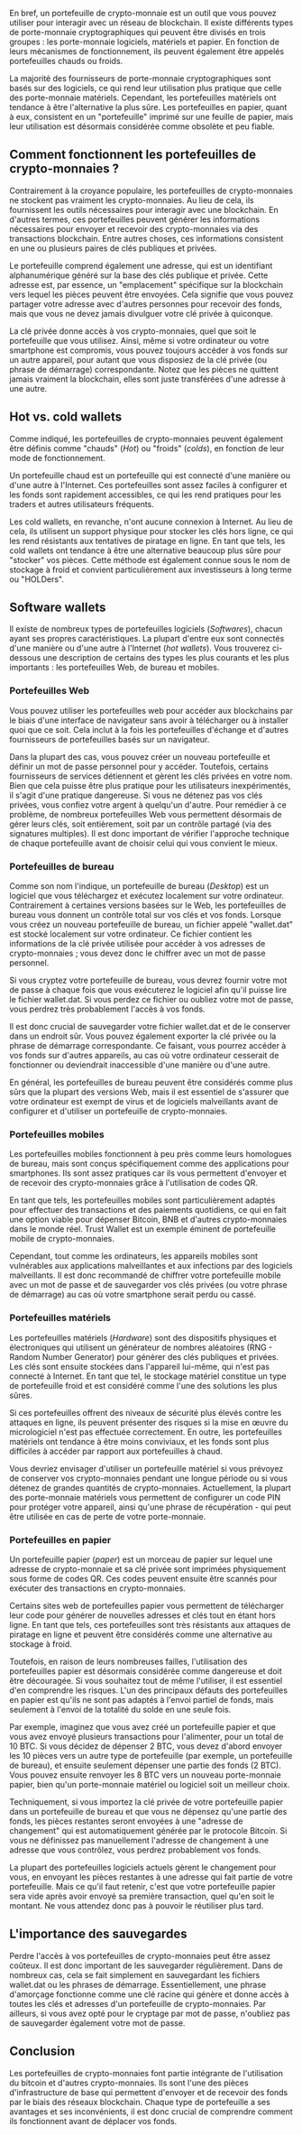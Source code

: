 En bref, un portefeuille de crypto-monnaie est un outil que vous pouvez utiliser pour interagir avec un réseau de blockchain. Il existe différents types de porte-monnaie cryptographiques qui peuvent être divisés en trois groupes : les porte-monnaie logiciels, matériels et papier. En fonction de leurs mécanismes de fonctionnement, ils peuvent également être appelés portefeuilles chauds ou froids.

La majorité des fournisseurs de porte-monnaie cryptographiques sont basés sur des logiciels, ce qui rend leur utilisation plus pratique que celle des porte-monnaie matériels. Cependant, les portefeuilles matériels ont tendance à être l'alternative la plus sûre. Les portefeuilles en papier, quant à eux, consistent en un "portefeuille" imprimé sur une feuille de papier, mais leur utilisation est désormais considérée comme obsolète et peu fiable.

## Comment fonctionnent les portefeuilles de crypto-monnaies ?

Contrairement à la croyance populaire, les portefeuilles de crypto-monnaies ne stockent pas vraiment les crypto-monnaies. Au lieu de cela, ils fournissent les outils nécessaires pour interagir avec une blockchain. En d'autres termes, ces portefeuilles peuvent générer les informations nécessaires pour envoyer et recevoir des crypto-monnaies via des transactions blockchain. Entre autres choses, ces informations consistent en une ou plusieurs paires de clés publiques et privées.

Le portefeuille comprend également une adresse, qui est un identifiant alphanumérique généré sur la base des clés publique et privée. Cette adresse est, par essence, un "emplacement" spécifique sur la blockchain vers lequel les pièces peuvent être envoyées. Cela signifie que vous pouvez partager votre adresse avec d'autres personnes pour recevoir des fonds, mais que vous ne devez jamais divulguer votre clé privée à quiconque. 

La clé privée donne accès à vos crypto-monnaies, quel que soit le portefeuille que vous utilisez. Ainsi, même si votre ordinateur ou votre smartphone est compromis, vous pouvez toujours accéder à vos fonds sur un autre appareil, pour autant que vous disposiez de la clé privée (ou phrase de démarrage) correspondante. Notez que les pièces ne quittent jamais vraiment la blockchain, elles sont juste transférées d'une adresse à une autre.

## Hot vs. cold wallets

Comme indiqué, les portefeuilles de crypto-monnaies peuvent également être définis comme "chauds" (*Hot*) ou "froids" (*colds*), en fonction de leur mode de fonctionnement.

Un portefeuille chaud est un portefeuille qui est connecté d'une manière ou d'une autre à l'Internet. Ces portefeuilles sont assez faciles à configurer et les fonds sont rapidement accessibles, ce qui les rend pratiques pour les traders et autres utilisateurs fréquents.

Les cold wallets, en revanche, n'ont aucune connexion à Internet. Au lieu de cela, ils utilisent un support physique pour stocker les clés hors ligne, ce qui les rend résistants aux tentatives de piratage en ligne. En tant que tels, les cold wallets ont tendance à être une alternative beaucoup plus sûre pour "stocker" vos pièces. Cette méthode est également connue sous le nom de stockage à froid et convient particulièrement aux investisseurs à long terme ou "HOLDers".

## Software wallets

Il existe de nombreux types de portefeuilles logiciels (*Softwares*), chacun ayant ses propres caractéristiques. La plupart d'entre eux sont connectés d'une manière ou d'une autre à l'Internet (*hot wallets*). Vous trouverez ci-dessous une description de certains des types les plus courants et les plus importants : les portefeuilles Web, de bureau et mobiles.

### Portefeuilles Web

Vous pouvez utiliser les portefeuilles web pour accéder aux blockchains par le biais d'une interface de navigateur sans avoir à télécharger ou à installer quoi que ce soit. Cela inclut à la fois les portefeuilles d'échange et d'autres fournisseurs de portefeuilles basés sur un navigateur.

Dans la plupart des cas, vous pouvez créer un nouveau portefeuille et définir un mot de passe personnel pour y accéder. Toutefois, certains fournisseurs de services détiennent et gèrent les clés privées en votre nom. Bien que cela puisse être plus pratique pour les utilisateurs inexpérimentés, il s'agit d'une pratique dangereuse. Si vous ne détenez pas vos clés privées, vous confiez votre argent à quelqu'un d'autre. Pour remédier à ce problème, de nombreux portefeuilles Web vous permettent désormais de gérer leurs clés, soit entièrement, soit par un contrôle partagé (via des signatures multiples). Il est donc important de vérifier l'approche technique de chaque portefeuille avant de choisir celui qui vous convient le mieux.

### Portefeuilles de bureau

Comme son nom l'indique, un portefeuille de bureau (*Desktop*) est un logiciel que vous téléchargez et exécutez localement sur votre ordinateur. Contrairement à certaines versions basées sur le Web, les portefeuilles de bureau vous donnent un contrôle total sur vos clés et vos fonds. Lorsque vous créez un nouveau portefeuille de bureau, un fichier appelé "wallet.dat" est stocké localement sur votre ordinateur. Ce fichier contient les informations de la clé privée utilisée pour accéder à vos adresses de crypto-monnaies ; vous devez donc le chiffrer avec un mot de passe personnel.

Si vous cryptez votre portefeuille de bureau, vous devrez fournir votre mot de passe à chaque fois que vous exécuterez le logiciel afin qu'il puisse lire le fichier wallet.dat. Si vous perdez ce fichier ou oubliez votre mot de passe, vous perdrez très probablement l'accès à vos fonds. 

Il est donc crucial de sauvegarder votre fichier wallet.dat et de le conserver dans un endroit sûr. Vous pouvez également exporter la clé privée ou la phrase de démarrage correspondante. Ce faisant, vous pourrez accéder à vos fonds sur d'autres appareils, au cas où votre ordinateur cesserait de fonctionner ou deviendrait inaccessible d'une manière ou d'une autre.

En général, les portefeuilles de bureau peuvent être considérés comme plus sûrs que la plupart des versions Web, mais il est essentiel de s'assurer que votre ordinateur est exempt de virus et de logiciels malveillants avant de configurer et d'utiliser un portefeuille de crypto-monnaies.

### Portefeuilles mobiles

Les portefeuilles mobiles fonctionnent à peu près comme leurs homologues de bureau, mais sont conçus spécifiquement comme des applications pour smartphones. Ils sont assez pratiques car ils vous permettent d'envoyer et de recevoir des crypto-monnaies grâce à l'utilisation de codes QR. 

En tant que tels, les portefeuilles mobiles sont particulièrement adaptés pour effectuer des transactions et des paiements quotidiens, ce qui en fait une option viable pour dépenser Bitcoin, BNB et d'autres crypto-monnaies dans le monde réel. Trust Wallet est un exemple éminent de portefeuille mobile de crypto-monnaies.

Cependant, tout comme les ordinateurs, les appareils mobiles sont vulnérables aux applications malveillantes et aux infections par des logiciels malveillants. Il est donc recommandé de chiffrer votre portefeuille mobile avec un mot de passe et de sauvegarder vos clés privées (ou votre phrase de démarrage) au cas où votre smartphone serait perdu ou cassé.

### Portefeuilles matériels

Les portefeuilles matériels (*Hardware*) sont des dispositifs physiques et électroniques qui utilisent un générateur de nombres aléatoires (RNG - Random Number Generator) pour générer des clés publiques et privées. Les clés sont ensuite stockées dans l'appareil lui-même, qui n'est pas connecté à Internet. En tant que tel, le stockage matériel constitue un type de portefeuille froid et est considéré comme l'une des solutions les plus sûres.

Si ces portefeuilles offrent des niveaux de sécurité plus élevés contre les attaques en ligne, ils peuvent présenter des risques si la mise en œuvre du micrologiciel n'est pas effectuée correctement. En outre, les portefeuilles matériels ont tendance à être moins conviviaux, et les fonds sont plus difficiles à accéder par rapport aux portefeuilles à chaud. 

Vous devriez envisager d'utiliser un portefeuille matériel si vous prévoyez de conserver vos crypto-monnaies pendant une longue période ou si vous détenez de grandes quantités de crypto-monnaies. Actuellement, la plupart des porte-monnaie matériels vous permettent de configurer un code PIN pour protéger votre appareil, ainsi qu'une phrase de récupération - qui peut être utilisée en cas de perte de votre porte-monnaie.

### Portefeuilles en papier

Un portefeuille papier (*paper*) est un morceau de papier sur lequel une adresse de crypto-monnaie et sa clé privée sont imprimées physiquement sous forme de codes QR. Ces codes peuvent ensuite être scannés pour exécuter des transactions en crypto-monnaies.

Certains sites web de portefeuilles papier vous permettent de télécharger leur code pour générer de nouvelles adresses et clés tout en étant hors ligne. En tant que tels, ces portefeuilles sont très résistants aux attaques de piratage en ligne et peuvent être considérés comme une alternative au stockage à froid.

Toutefois, en raison de leurs nombreuses failles, l'utilisation des portefeuilles papier est désormais considérée comme dangereuse et doit être découragée. Si vous souhaitez tout de même l'utiliser, il est essentiel d'en comprendre les risques. L'un des principaux défauts des portefeuilles en papier est qu'ils ne sont pas adaptés à l'envoi partiel de fonds, mais seulement à l'envoi de la totalité du solde en une seule fois.

Par exemple, imaginez que vous avez créé un portefeuille papier et que vous avez envoyé plusieurs transactions pour l'alimenter, pour un total de 10 BTC. Si vous décidez de dépenser 2 BTC, vous devez d'abord envoyer les 10 pièces vers un autre type de portefeuille (par exemple, un portefeuille de bureau), et ensuite seulement dépenser une partie des fonds (2 BTC). Vous pouvez ensuite renvoyer les 8 BTC vers un nouveau porte-monnaie papier, bien qu'un porte-monnaie matériel ou logiciel soit un meilleur choix.

Techniquement, si vous importez la clé privée de votre portefeuille papier dans un portefeuille de bureau et que vous ne dépensez qu'une partie des fonds, les pièces restantes seront envoyées à une "adresse de changement" qui est automatiquement générée par le protocole Bitcoin. Si vous ne définissez pas manuellement l'adresse de changement à une adresse que vous contrôlez, vous perdrez probablement vos fonds.

La plupart des portefeuilles logiciels actuels gèrent le changement pour vous, en envoyant les pièces restantes à une adresse qui fait partie de votre portefeuille. Mais ce qu'il faut retenir, c'est que votre portefeuille papier sera vide après avoir envoyé sa première transaction, quel qu'en soit le montant. Ne vous attendez donc pas à pouvoir le réutiliser plus tard.

## L'importance des sauvegardes

Perdre l'accès à vos portefeuilles de crypto-monnaies peut être assez coûteux. Il est donc important de les sauvegarder régulièrement. Dans de nombreux cas, cela se fait simplement en sauvegardant les fichiers wallet.dat ou les phrases de démarrage. Essentiellement, une phrase d'amorçage fonctionne comme une clé racine qui génère et donne accès à toutes les clés et adresses d'un portefeuille de crypto-monnaies. Par ailleurs, si vous avez opté pour le cryptage par mot de passe, n'oubliez pas de sauvegarder également votre mot de passe.

## Conclusion

Les portefeuilles de crypto-monnaies font partie intégrante de l'utilisation du bitcoin et d'autres crypto-monnaies. Ils sont l'une des pièces d'infrastructure de base qui permettent d'envoyer et de recevoir des fonds par le biais des réseaux blockchain. Chaque type de portefeuille a ses avantages et ses inconvénients, il est donc crucial de comprendre comment ils fonctionnent avant de déplacer vos fonds.